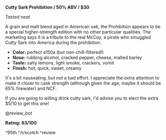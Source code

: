 **Cutty Sark Prohibition / 50% ABV / $30**

*Tasted neat*

A grain and malt blend aged in American oak, the Prohibition appears to be a special higher-strength edition with no other particular qualities.  The marketing says it is a tribute to the real McCoy, a pirate who smuggled Cutty Sark into America during the prohibition.

* **Color:** perfect e150a (but non-chill-filtered!)
* **Nose:** rubbing alcohol, cracked pepper, cheese, malted barley
* **Taste:** salty lemons, light smoke, crackers, vomit
* **Finish:** hot, quick, sweet, creamy

It's a bit nauseating, but not a bad effort.  I appreciate the extra attention to make it closer to cask strength (although given the age, maybe it should be 65% firewater) and NCF.

If you are going to willing drink cutty sark, I'd advise you to elect the extra $5/10 to get this one!

@review_bot

**Rating: 63/100**

^95th ^/r/scotch ^review
